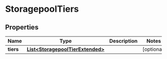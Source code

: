 
# StoragepoolTiers

## Properties
Name | Type | Description | Notes
------------ | ------------- | ------------- | -------------
**tiers** | [**List&lt;StoragepoolTierExtended&gt;**](StoragepoolTierExtended.md) |  |  [optional]



